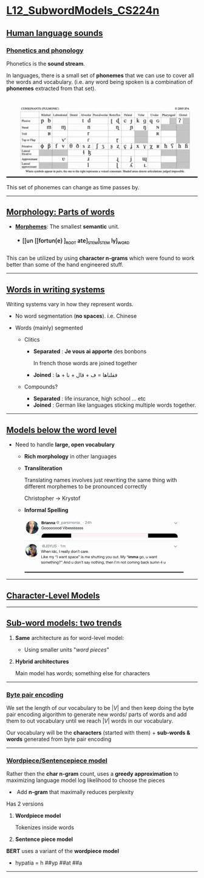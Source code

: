 # **<u>L12_SubwordModels_CS224n</u>**

## **<u>Human language sounds</u>**

### **<u>Phonetics and phonology</u>**

Phonetics is the **sound stream**.

In languages, there is a small set of **phonemes** that we can use to cover all the words and vocabulary. (i.e. any word being spoken is a combination of **phonemes** extracted from that set).

<img src="./Images/L12-images/phenomes_table.png" style="zoom:150%;" />

This set of phonemes can change as time passes by.

****

## **<u>Morphology: Parts of words</u>**

- **<u>Morphemes</u>**: The smallest **semantic** unit.

  ![](./Images/L12-images/morphemes_1.png)

This can be utilized by using **character n-grams** which were found to work better than some of the hand engineered stuff.

****

## <u>Words in writing systems</u>

Writing systems vary in how they represent words.

- No word segmentation (**no spaces**). i.e. Chinese

- Words (mainly) segmented

  - Clitics

    - **Separated** : **Je vous ai apporte** des bonbons

      In french those words are joined together

    - **Joined** : فقلناها = ف + قال + نا + ها

  - Compounds?

    - **Separated** : life insurance, high school ... etc
    - **Joined** : German like languages sticking multiple words together.

****

## **<u>Models below the word level</u>**

- Need to handle **large, open vocabulary**

  - **Rich morphology** in other languages

  - **Transliteration** 

    Translating names involves just rewriting the same thing with different morphemes to be pronounced correctly

    Christopher -> Krystof

  - **Informal Spelling**

    ![](./Images/L12-images/twitter_spelling.png)

****

## **<u>Character-Level Models</u>**

****

## <u>Sub-word models: two trends</u>

1. **Same** architecture as for word-level model:

   - Using smaller units "*word pieces*"

2. **Hybrid architectures**

   Main model has words; something else for characters

****

### **<u>Byte pair encoding</u>**

We set the length of our vocabulary to be $|V|$ and then keep doing the byte pair encoding algorithm to generate new words/ parts of words and add them to out vocabulary until we reach $|V|$ words in our vocabulary.

Our vocabulary will be the **characters** (started with them) + **sub-words & words** generated from byte pair encoding

****

### <u>Wordpiece/Sentencepiece model</u>

Rather then the **char n-gram** count, uses a **greedy approximation** to maximizing language model log likelihood to choose the pieces

- ​	Add **n-gram** that maximally reduces perplexity

Has 2 versions

1. **Wordpiece model**

   Tokenizes inside words

2. **Sentence piece model**

**BERT** uses a variant of the **wordpiece model**

- hypatia = h ##yp ##at ##a

****

